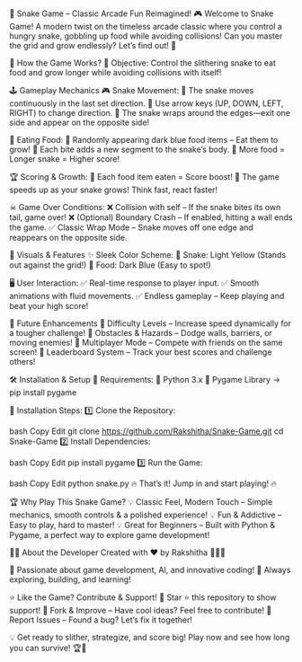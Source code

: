 🐍 Snake Game – Classic Arcade Fun Reimagined!
🎮 Welcome to Snake Game! A modern twist on the timeless arcade classic where you control a hungry snake, gobbling up food while avoiding collisions! Can you master the grid and grow endlessly? Let’s find out! 🚀

🌟 How the Game Works?
🎯 Objective:
Control the slithering snake to eat food and grow longer while avoiding collisions with itself!

🕹️ Gameplay Mechanics
🎮 Snake Movement:
🔹 The snake moves continuously in the last set direction.
🔹 Use arrow keys (UP, DOWN, LEFT, RIGHT) to change direction.
🔹 The snake wraps around the edges—exit one side and appear on the opposite side!

🍎 Eating Food:
🔹 Randomly appearing dark blue food items – Eat them to grow!
🔹 Each bite adds a new segment to the snake’s body.
🔹 More food = Longer snake = Higher score!

🏆 Scoring & Growth:
🔹 Each food item eaten = Score boost!
🔹 The game speeds up as your snake grows! Think fast, react faster!

☠ Game Over Conditions:
❌ Collision with self – If the snake bites its own tail, game over!
❌ (Optional) Boundary Crash – If enabled, hitting a wall ends the game.
✅ Classic Wrap Mode – Snake moves off one edge and reappears on the opposite side.

🎨 Visuals & Features
✨ Sleek Color Scheme:
🐍 Snake: Light Yellow (Stands out against the grid!)
🍎 Food: Dark Blue (Easy to spot!)

🖥️ User Interaction:
✅ Real-time response to player input.
✅ Smooth animations with fluid movements.
✅ Endless gameplay – Keep playing and beat your high score!

🚀 Future Enhancements
🔹 Difficulty Levels – Increase speed dynamically for a tougher challenge!
🔹 Obstacles & Hazards – Dodge walls, barriers, or moving enemies!
🔹 Multiplayer Mode – Compete with friends on the same screen!
🔹 Leaderboard System – Track your best scores and challenge others!

🛠️ Installation & Setup
🔧 Requirements:
📌 Python 3.x
📌 Pygame Library → pip install pygame

📂 Installation Steps:
1️⃣ Clone the Repository:

bash
Copy
Edit
git clone https://github.com/Rakshitha/Snake-Game.git
cd Snake-Game
2️⃣ Install Dependencies:

bash
Copy
Edit
pip install pygame
3️⃣ Run the Game:

bash
Copy
Edit
python snake.py
🔥 That’s it! Jump in and start playing! 🔥

🏆 Why Play This Snake Game?
💡 Classic Feel, Modern Touch – Simple mechanics, smooth controls & a polished experience!
💡 Fun & Addictive – Easy to play, hard to master!
💡 Great for Beginners – Built with Python & Pygame, a perfect way to explore game development!

👩‍💻 About the Developer
Created with ❤️ by Rakshitha 👩‍💻🚀

🔹 Passionate about game development, AI, and innovative coding!
🔹 Always exploring, building, and learning!

⭐ Like the Game? Contribute & Support!
📌 Star ⭐ this repository to show support!
📌 Fork & Improve – Have cool ideas? Feel free to contribute!
📌 Report Issues – Found a bug? Let’s fix it together!

💡 Get ready to slither, strategize, and score big! Play now and see how long you can survive! 🏆🐍

